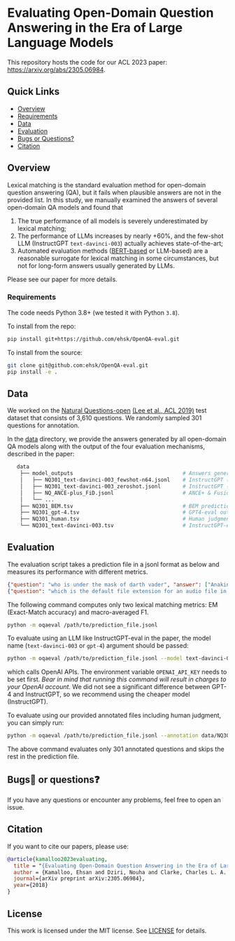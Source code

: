 # Evaluating Open-Domain Question Answering in the Era of Large Language Models

This repository hosts the code for our ACL 2023 paper: https://arxiv.org/abs/2305.06984.

<!-- Thanks for your interest in our repo! -->
<!-- We were inspired by FaithDial to organize this repo! 🖖 -->

## Quick Links

  - [Overview](#overview)
  - [Requirements](#requirements)
  - [Data](#data)
  - [Evaluation](#evaluation)
  - [Bugs or Questions?](#bugsbug-or-questionsquestion)
  - [Citation](#citation)

## Overview
Lexical matching is the standard evaluation method for open-domain question answering (QA), 
but it fails when plausible answers are not in the provided list.
In this study, we manually examined the answers of several open-domain QA models and found that

1. The true performance of all models is severely underestimated by lexical matching; 
2. The performance of LLMs increases by nearly +60\%, and the few-shot LLM (InstructGPT `text-davinci-003`) actually achieves state-of-the-art;
3. Automated evaluation methods ([BERT-based](https://aclanthology.org/2022.emnlp-main.20) or LLM-based) are a reasonable surrogate for lexical matching in some circumstances, but not for long-form answers usually generated by LLMs.

Please see our paper for more details.

### Requirements
The code needs Python 3.8+ (we tested it with Python `3.8`).

To install from the repo:
```bash
pip install git+https://github.com/ehsk/OpenQA-eval.git
```

To install from the source:
```bash
git clone git@github.com:ehsk/OpenQA-eval.git
pip install -e .
```

## Data
We worked on the [Natural Questions-open](https://huggingface.co/datasets/nq_open) [(Lee et al., ACL 2019)](https://aclanthology.org/P19-1612) test dataset that consists of 3,610 questions. We randomly sampled 301 questions for annotation.

In the [data](data) directory, we provide the answers generated by all open-domain QA models along with the output of the four evaluation mechanisms, described in the paper:

```bash
   data
    ├── model_outputs                                   # Answers generated by 12 open-domain QA models
    │   ├── NQ301_text-davinci-003_fewshot-n64.jsonl    # InstructGPT (few-shot)
    │   ├── NQ301_text-davinci-003_zeroshot.jsonl       # InstructGPT (zero-shot)
    │   ├── NQ_ANCE-plus_FiD.jsonl                      # ANCE+ & Fusion-In-Decoder
    │   └── ...
    ├── NQ301_BEM.tsv                                   # BEM predictions for all generated answers
    ├── NQ301_gpt-4.tsv                                 # GPT4-eval output for all generated answers
    ├── NQ301_human.tsv                                 # Human judgments for all generated answers
    └── NQ301_text-davinci-003.tsv                      # InstructGPT-eval output for all generated answers
```

## Evaluation

The evaluation script takes a prediction file in a jsonl format as below and measures its performance with different metrics.

```json lines
{"question": "who is under the mask of darth vader", "answer": ["Anakin Skywalker"], "prediction": "Anakin Skywalker"}
{"question": "which is the default file extension for an audio file in windows media player", "answer": ["Windows Playlist ( WPL )"], "prediction": "WMA"}
```

The following command computes only two lexical matching metrics: EM (Exact-Match accuracy) and macro-averaged F1.
```bash
python -m oqaeval /path/to/prediction_file.jsonl
```

To evaluate using an LLM like InstructGPT-eval in the paper, the model name (`text-davinci-003` or `gpt-4`) argument should be passed:
```bash
python -m oqaeval /path/to/prediction_file.jsonl --model text-davinci-003
```
which calls OpenAI APIs. The environment variable `OPENAI_API_KEY` needs to be set first. 
*Bear in mind that running this command will result in charges to your OpenAI account.* 
We did not see a significant difference between GPT-4 and InstructGPT, so we recommend using the cheaper model (InstructGPT).

To evaluate using our provided annotated files including human judgment, you can simply run:
```bash
python -m oqaeval /path/to/prediction_file.jsonl --annotation data/NQ301_human.tsv
```
The above command evaluates only 301 annotated questions and skips the rest in the prediction file.

## Bugs:bug: or questions:question:

If you have any questions or encounter any problems, feel free to open an issue.

## Citation

If you want to cite our papers, please use:

```bibtex
@article{kamalloo2023evaluating,
  title = "{Evaluating Open-Domain Question Answering in the Era of Large Language Models}",
  author = {Kamalloo, Ehsan and Dziri, Nouha and Clarke, Charles L. A. and Rafiei, Davood},
  journal={arXiv preprint arXiv:2305.06984},
  year={2018}
}
```

## License

This work is licensed under the MIT license. See [LICENSE](LICENSE) for details.